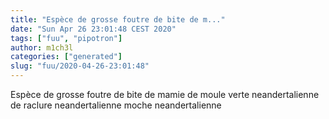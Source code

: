 ```yaml
---
title: "Espèce de grosse foutre de bite de m..."
date: "Sun Apr 26 23:01:48 CEST 2020"
tags: ["fuu", "pipotron"]
author: m1ch3l
categories: ["generated"]
slug: "fuu/2020-04-26-23:01:48"
---
```


Espèce de grosse foutre de bite de mamie de moule verte neandertalienne de raclure neandertalienne moche neandertalienne
